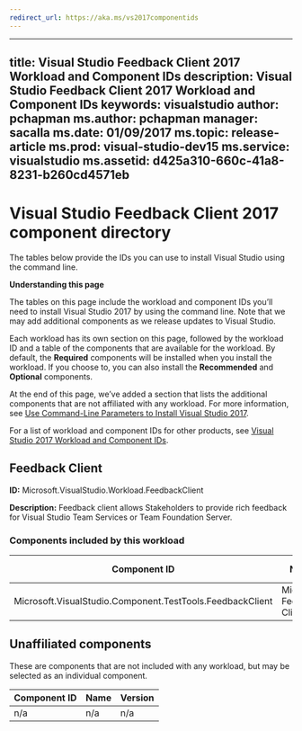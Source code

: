 ```yaml
---
redirect_url: https://aka.ms/vs2017componentids
---
```


---
title: Visual Studio Feedback Client 2017 Workload and Component IDs
description: Visual Studio Feedback Client 2017 Workload and Component IDs
keywords: visualstudio
author: pchapman
ms.author: pchapman
manager: sacalla
ms.date: 01/09/2017
ms.topic: release-article
ms.prod: visual-studio-dev15
ms.service: visualstudio
ms.assetid: d425a310-660c-41a8-8231-b260cd4571eb
---

# Visual Studio Feedback Client 2017 component directory

The tables below provide the IDs you can use to install Visual Studio using the command line. 

**Understanding this page**  

The tables on this page include the workload and component IDs you’ll need to install Visual Studio 2017 by using 
the command line. Note that we may add additional components as we release updates to Visual Studio.

Each workload has its own section on this page, followed by the workload ID and a table of the components that are 
available for the workload. By default, the **Required** components will be installed when you install the workload. 
If you choose to, you can also install the **Recommended** and **Optional** components. 

At the end of this page, we’ve added a section that lists the additional components that are not affiliated with any 
workload. For more information, see [Use Command-Line Parameters to Install Visual Studio 2017](https://docs.microsoft.com/visualstudio/install/use-command-line-parameters-to-install-visual-studio).

For a list of workload and component IDs for other products, see [Visual Studio 2017 Workload and Component IDs](https://www.visualstudio.com/en-us/productinfo/vs2017-install-product--list).

## Feedback Client

**ID:** Microsoft.VisualStudio.Workload.FeedbackClient

**Description:** Feedback client allows Stakeholders to provide rich feedback for Visual Studio Team Services or Team Foundation Server.

### Components included by this workload

Component ID | Name | Version | Dependency type
--- | --- | --- | ---
Microsoft.VisualStudio.Component.TestTools.FeedbackClient | Microsoft Feedback Client | 15.0.26109.1 | Required

## Unaffiliated components

These are components that are not included with any workload, but may be selected as an individual component.

Component ID | Name | Version
--- | --- | ---
n/a | n/a | n/a
